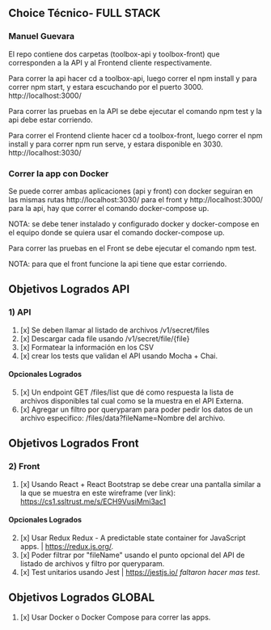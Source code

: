 ## Choice Técnico- FULL STACK
### Manuel Guevara

El repo contiene dos carpetas (toolbox-api y toolbox-front) que corresponden a la API y al Frontend cliente respectivamente.

Para correr la api hacer cd a toolbox-api, luego correr el npm install y para correr npm start, y estara escuchando por el puerto 3000. http://localhost:3000/

Para correr las pruebas en la API se debe ejecutar el comando npm test y la api debe estar corriendo.

Para correr el Frontend cliente hacer cd a toolbox-front, luego correr el npm install y para correr npm run serve, y estara disponible en 3030. http://localhost:3030/

### Correr la app con Docker

Se puede correr ambas aplicaciones (api y front) con docker seguiran en las mismas rutas http://localhost:3030/ para el front y http://localhost:3000/ para la api, hay que correr el comando docker-compose up.

NOTA: se debe tener instalado y configurado docker y docker-compose en el equipo donde se quiera usar el comando docker-compose up.  

Para correr las pruebas en el Front se debe ejecutar el comando npm test.

NOTA: para que el front funcione la api tiene que estar corriendo.

## Objetivos Logrados API

### 1) API

1. [x] Se deben llamar al listado de archivos /v1/secret/files
2. [x] Descargar cada file usando /v1/secret/file/{file}
3. [x] Formatear la información en los CSV
4. [x] crear los tests que validan el API usando Mocha + Chai.

#### Opcionales Logrados

5. [x] Un endpoint GET /files/list que dé como respuesta la lista de archivos disponibles tal cual como se la muestra en el API Externa.
6. [x] Agregar un filtro por queryparam para poder pedir los datos de un archivo especifico: /files/data?fileName=Nombre del archivo.

## Objetivos Logrados Front

### 2) Front

1. [x] Usando React + React Bootstrap se debe crear una pantalla similar a la que se muestra en este wireframe (ver link): https://cs1.ssltrust.me/s/ECH9VusiMmi3ac1

#### Opcionales Logrados

2. [x] Usar Redux Redux - A predictable state container for JavaScript apps. | https://redux.js.org/.
3. [x] Poder filtrar por "fileName" usando el punto opcional del API de listado de archivos y filtro por queryparam.
4. [x] Test unitarios usando Jest | https://jestjs.io/ *faltaron hacer mas test*.

## Objetivos Logrados GLOBAL

1. [x] Usar Docker o Docker Compose para correr las apps.